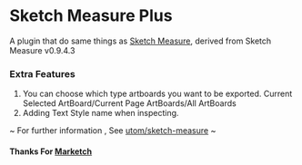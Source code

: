 # Sketch Measure Plus

A plugin that do same things as [Sketch Measure](https://github.com/utom/sketch-measure), derived from Sketch Measure v0.9.4.3

### Extra Features

1. You can choose which type artboards you want to be exported. Current Selected ArtBoard/Current Page ArtBoards/All ArtBoards
2. Adding Text Style name when inspecting.

~ For further information , See [utom/sketch-measure](https://github.com/utom/sketch-measure) ~

#### Thanks For [Marketch](https://github.com/tudou527/marketch/tree/master/marketch.sketchplugin/Contents/Sketch)